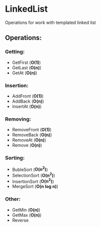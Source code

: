 # LinkedList
Operations for work with templated linked list 

## Operations:
### Getting:
* GetFirst (**O(1)**)
* GetLast (**O(n)**)
* GetAt (**O(n)**)

### Insertion:
* AddFront (**O(1)**)
* AddBack (**O(n)**)
* InsertAt (**O(n)**)

### Removing:
* RemoveFront (**O(1)**)
* RemoveBack (**O(n)**)
* RemoveAt (**O(n)**)
* Remove (**O(n)**)

### Sorting:
* BubleSort (**O(n<sup>2</sup>)**)
* SelectionSort (**O(n<sup>2</sup>)**)
* InsertionSort (**O(n<sup>2</sup>)**)
* MergeSort (**O(n log n)**)

### Other:
* GetMin (**O(n)**)
* GetMax (**O(n)**)
* Reverse